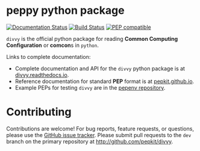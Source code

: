 # peppy python package

[![Documentation Status](http://readthedocs.org/projects/divvy/badge/?version=latest)](http://divvy.readthedocs.io/en/latest/?badge=latest) [![Build Status](https://travis-ci.org/pepkit/peppy.svg?branch=master)](https://travis-ci.org/pepkit/divvy) [![PEP compatible](http://pepkit.github.io/img/PEP-compatible-green.svg)](http://pepkit.github.io)

`divvy` is the official python package for reading **Common Computing Configuration** or **comcon**s in `python`. 

Links to complete documentation:

* Complete documentation and API for the `divvy` python package is at [divvy.readthedocs.io](http://divvy.readthedocs.io/).
* Reference documentation for standard **PEP** format is at [pepkit.github.io](https://pepkit.github.io/).
* Example PEPs for testing `divvy` are in the [pepenv repository](https://github.com/pepkit/pepenv).

# Contributing

Contributions are welcome! For bug reports, feature requests, or questions, please use the [GitHub issue tracker](https://github.com/pepkit/divvy/issues). Please submit pull requests to the `dev` branch on the primary repository at http://github.com/pepkit/divvy.
